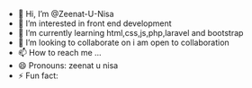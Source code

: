 - 👋 Hi, I’m @Zeenat-U-Nisa
- 👀 I’m interested in front end development
- 🌱 I’m currently learning html,css,js,php,laravel and bootstrap
- 💞️ I’m looking to collaborate on i am open to collaboration
- 📫 How to reach me ...
- 😄 Pronouns: zeenat u nisa
- ⚡ Fun fact: 

<!---
Zeenat-U-Nisa/Zeenat-U-Nisa is a ✨ special ✨ repository because its `README.md` (this file) appears on your GitHub profile.
You can click the Preview link to take a look at your changes.
--->
